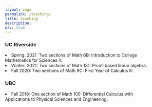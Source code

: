 ```yaml
---
layout: page
permalink: /teaching/
title: teaching
description:
nav: true
---
```

<h3>UC Riverside</h3>
  <li> Spring: 2021: Two sections of Math 6B: Introduction to College Mathematics for Sciences II.</li>	
  <li> Winter: 2021: Two sections of Math 131: Proof-based linear algebra.</li>	
  <li> Fall 2020: Two sections of Math 9C: First Year of Calculus III.</li>

<h3>UBC</h3>
  <li> Fall 2018: One section of Math 100: Differential Calculus with Applications to Physical Sciences and Engineering.</li>
